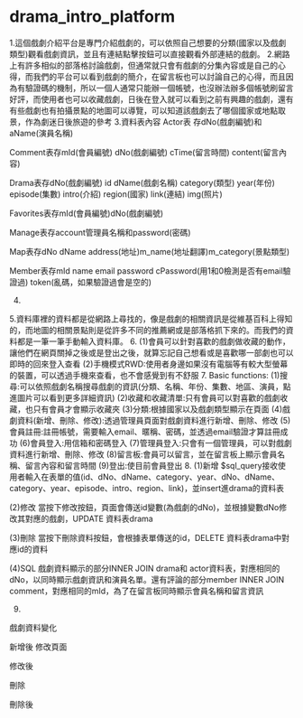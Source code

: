 # drama_intro_platform
1.這個戲劇介紹平台是專門介紹戲劇的，可以依照自己想要的分類(國家以及戲劇類型)觀看戲劇資訊，並且有連結點擊按鈕可以直接觀看外部連結的戲劇。
2.網路上有許多相似的部落格討論戲劇，但通常就只會有戲劇的分集內容或是自己的心得，而我們的平台可以看到戲劇的簡介，在留言板也可以討論自己的心得，而且因為有驗證碼的機制，所以一個人通常只能辦一個帳號，也沒辦法辦多個帳號刷留言好評，而使用者也可以收藏戲劇，日後在登入就可以看到之前有興趣的戲劇，還有有些戲劇也有拍攝景點的地圖可以導覽，可以知道該戲劇去了哪個國家或地點取景，作為劇迷日後旅遊的參考
3.資料表內容
Actor表 存dNo(戲劇編號)和aName(演員名稱)

Comment表存mId(會員編號) dNo(戲劇編號) cTime(留言時間) content(留言內容)

Drama表存dNo(戲劇編號) id dName(戲劇名稱) category(類型) year(年份) episode(集數) intro(介紹) region(國家) link(連結) img(照片)

Favorites表存mId(會員編號)dNo(戲劇編號)

Manage表存account管理員名稱和password(密碼)







Map表存dNo dName address(地址)m_name(地址翻譯)m_category(景點類型)

Member表存mId name email password cPassword(用1和0檢測是否有email驗證過) token(亂碼，如果驗證過會是空的)

4.

5.資料庫裡的資料都是從網路上尋找的，像是戲劇的相關資訊是從維基百科上得知的，而地圖的相關景點則是從許多不同的推薦網或是部落格抓下來的。而我們的資料都是一筆一筆手動輸入資料庫。
6.
(1)會員可以針對喜歡的戲劇做收藏的動作，讓他們在網頁關掉之後或是登出之後，就算忘記自己想看或是喜歡哪一部劇也可以即時的回來登入查看
(2)手機模式RWD:使用者身邊如果沒有電腦等有較大型螢幕的裝置，可以透過手機來查看，也不會感覺到有不舒服
7.
Basic functions:
(1)搜尋:可以依照戲劇名稱搜尋戲劇的資訊(分類、名稱、年份、集數、地區、演員，點進圖片可以看到更多詳細資訊)
(2)收藏和收藏清單:只有會員可以對喜歡的戲劇收藏，也只有會員才會顯示收藏夾
(3)分類:根據國家以及戲劇類型顯示在頁面
(4)戲劇資料(新增、刪除、修改):透過管理員頁面對戲劇資料進行新增、刪除、修改
(5)會員註冊:註冊帳號，需要輸入email、暱稱、密碼，並透過email驗證才算註冊成功
(6)會員登入:用信箱和密碼登入
(7)管理員登入:只會有一個管理員，可以對戲劇資料進行新增、刪除、修改
(8)留言板:會員可以留言，並在留言板上顯示會員名稱、留言內容和留言時間
(9)登出:使目前會員登出
8.
(1)新增
$sql_query接收使用者輸入在表單的值(id、dNo、dName、category、year、dNo、dName、category、year、episode、intro、region、link)，並insert進drama的資料表

(2)修改
當按下修改按鈕，頁面會傳送id變數(為戲劇的dNo)，並根據變數dNo修改其對應的戲劇，UPDATE 資料表drama


(3)刪除
當按下刪除資料按鈕，會根據表單傳送的id，DELETE 資料表drama中對應id的資料



(4)SQL 
戲劇資料顯示的部分INNER JOIN drama和 actor資料表，對應相同的dNo，以同時顯示戲劇資訊和演員名單。還有評論的部分member INNER JOIN comment，對應相同的mId，為了在留言板同時顯示會員名稱和留言資訊

9.
戲劇資料變化

新增後
修改頁面

修改後

刪除

刪除後

